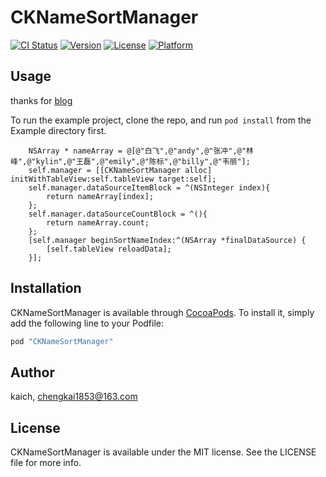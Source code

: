 # CKNameSortManager

[![CI Status](http://img.shields.io/travis/kaich/CKNameSortManager.svg?style=flat)](https://travis-ci.org/kaich/CKNameSortManager)
[![Version](https://img.shields.io/cocoapods/v/CKNameSortManager.svg?style=flat)](http://cocoapods.org/pods/CKNameSortManager)
[![License](https://img.shields.io/cocoapods/l/CKNameSortManager.svg?style=flat)](http://cocoapods.org/pods/CKNameSortManager)
[![Platform](https://img.shields.io/cocoapods/p/CKNameSortManager.svg?style=flat)](http://cocoapods.org/pods/CKNameSortManager)

## Usage
thanks for [blog](http://blog.csdn.net/kylinbl/article/details/11099483)

To run the example project, clone the repo, and run `pod install` from the Example directory first.

```objc
    NSArray * nameArray = @[@"白飞",@"andy",@"张冲",@"林峰",@"kylin",@"王磊",@"emily",@"陈标",@"billy",@"韦丽"];
    self.manager = [[CKNameSortManager alloc] initWithTableView:self.tableView target:self];
    self.manager.dataSourceItemBlock = ^(NSInteger index){
        return nameArray[index];
    };
    self.manager.dataSourceCountBlock = ^(){
        return nameArray.count;
    };
    [self.manager beginSortNameIndex:^(NSArray *finalDataSource) {
        [self.tableView reloadData];
    }];
```


## Installation

CKNameSortManager is available through [CocoaPods](http://cocoapods.org). To install
it, simply add the following line to your Podfile:

```ruby
pod "CKNameSortManager"
```


## Author

kaich, chengkai1853@163.com

## License

CKNameSortManager is available under the MIT license. See the LICENSE file for more info.
